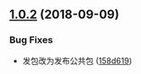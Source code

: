 <a name="1.0.2"></a>
## [1.0.2](https://github.com/KittenTeam/koa-cache-proxy/compare/v1.0.1...v1.0.2) (2018-09-09)


### Bug Fixes

* 发包改为发布公共包 ([158d619](https://github.com/KittenTeam/koa-cache-proxy/commit/158d619))



